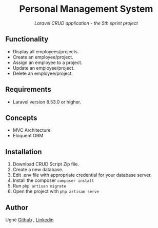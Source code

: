 <h1 align="center">Personal Management System</h1>

<p align="center"><i>Laravel CRUD application - the 5th sprint project</i></p>

## Functionality
- Display all employees/projects.
- Create an employee/project.
- Assign an employee to a project.
- Update an employee/project.
- Delete an employee/project.

## Requirements
- Laravel version 8.53.0 or higher.

## Concepts
- MVC Architecture
- Eloquent ORM

## Installation
1. Download CRUD Script Zip file.
2. Create a new database. 
3. Edit .env file with appropriate credential for your database server.
4. Install the composer ```composer install```
5. Run ```php artisan migrate```
6. Open the project with ```php artisan serve```  

## Author
Ugnė [Github](https://github.com/Uugne) , [Linkedin](https://www.linkedin.com/in/ugne-kurkyte/)